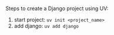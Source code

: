 Steps to create a Django project using UV:
1. start project: `uv init <project_name>`
2. add django: `uv add django`